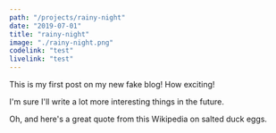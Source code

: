 ```yaml
---
path: "/projects/rainy-night"
date: "2019-07-01"
title: "rainy-night"
image: "./rainy-night.png"
codelink: "test"
livelink: "test"
---
```


This is my first post on my new fake blog! How exciting!

I'm sure I'll write a lot more interesting things in the future.

Oh, and here's a great quote from this Wikipedia on salted duck eggs.